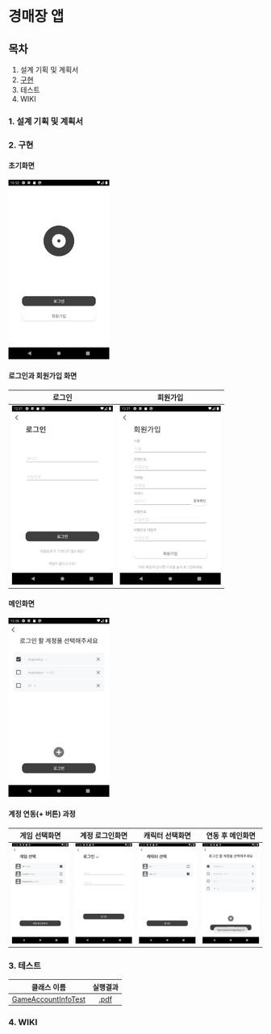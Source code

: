 # 경매장 앱
## 목차
1. 설계 기획 및 계획서
2. [구현](#2.-구현)
3. 테스트
4. WIKI

### 1. 설계 기획 및 계획서
### 2. 구현
#### 초기화면
<img src="./design/guide/Screenshot_1639403564.png" width="200px">

#### 로그인과 회원가입 화면

|로그인|회원가입|
|:---:|:---:|
|<img src="./design/guide/Screenshot_1639452081.png" width="200px">|<img src="./design/guide/Screenshot_1639452088.png" width="200px">|



#### 메인화면
<img src="./design/guide/Screenshot_1639452413.png" width="200px">

#### 계정 연동(+ 버튼) 과정
|게임 선택화면|계정 로그인화면|캐릭터 선택화면|연동 후 메인화면|
|:---:|:---:|:---:|:---:|
|<img src="./design/guide/Screenshot_1639452416.png" width="200px">|<img src="./design/guide/Screenshot_1639452420.png" width="200px">|<img src="./design/guide/Screenshot_1639452428.png" width="200px">|<img src="./design/guide/Screenshot_1639452430.png" width="200px">|

### 3. 테스트
|클래스 이름|실행결과|
|:---:|:---:|
|[GameAccountInfoTest](./app/src/test/java/com/example/teamauction/GameAccountInfoTest.java)|[.pdf](./design/test/GameAccountInfoTest.pdf)|

### 4. WIKI
